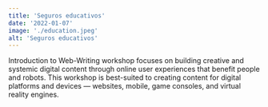 ```yaml
---
title: 'Seguros educativos'
date: '2022-01-07'
image: './education.jpeg'
alt: 'Seguros educativos'
---
```


Introduction to Web-Writing workshop focuses on building creative and systemic digital content through online user experiences that benefit people and robots. This workshop is best-suited to creating content for digital platforms and devices — websites, mobile, game consoles, and virtual reality engines.
